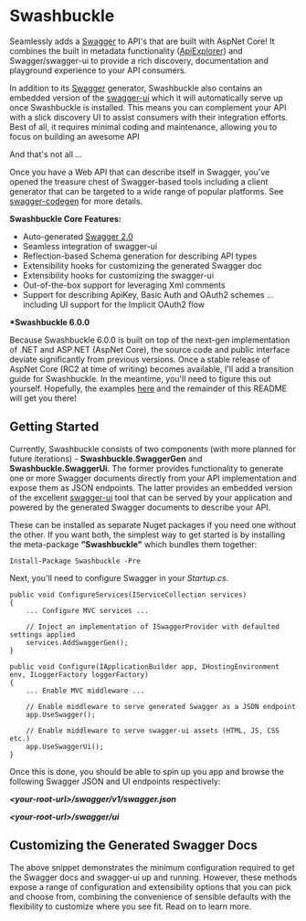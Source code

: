 Swashbuckle
=========

Seamlessly adds a [Swagger](http://swagger.io/) to API's that are built with AspNet Core! It combines the built in metadata functionality ([ApiExplorer](https://github.com/aspnet/Mvc/tree/dev/src/Microsoft.AspNetCore.Mvc.ApiExplorer)) and Swagger/swagger-ui to provide a rich discovery, documentation and playground experience to your API consumers.

In addition to its [Swagger](http://swagger.io/specification/) generator, Swashbuckle also contains an embedded version of the [swagger-ui](https://github.com/swagger-api/swagger-ui) which it will automatically serve up once Swashbuckle is installed. This means you can complement your API with a slick discovery UI to assist consumers with their integration efforts. Best of all, it requires minimal coding and maintenance, allowing you to focus on building an awesome API

And that's not all ...

Once you have a Web API that can describe itself in Swagger, you've opened the treasure chest of Swagger-based tools including a client generator that can be targeted to a wide range of popular platforms. See [swagger-codegen](https://github.com/swagger-api/swagger-codegen) for more details.

**Swashbuckle Core Features:**

* Auto-generated [Swagger 2.0](https://github.com/swagger-api/swagger-spec/blob/master/versions/2.0.md)
* Seamless integration of swagger-ui
* Reflection-based Schema generation for describing API types
* Extensibility hooks for customizing the generated Swagger doc
* Extensibility hooks for customizing the swagger-ui
* Out-of-the-box support for leveraging Xml comments
* Support for describing ApiKey, Basic Auth and OAuth2 schemes ... including UI support for the Implicit OAuth2 flow

**\*Swashbuckle 6.0.0**

Because Swashbuckle 6.0.0 is built on top of the next-gen implementation of .NET and ASP.NET (AspNet Core), the source code and public interface deviate significantly from previous versions. Once a stable release of AspNet Core (RC2 at time of writing) becomes available, I'll add a transition guide for Swashbuckle. In the meantime, you'll need to figure this out yourself. Hopefully, the examples [here](https://github.com/domaindrivendev/Ahoy/tree/master/test/WebSites) and the remainder of this README will get you there!


## Getting Started ##

Currently, Swashbuckle consists of two components (with more planned for future iterations) - __Swashbuckle.SwaggerGen__ and __Swashbuckle.SwaggerUi__. The former provides functionality to generate one or more Swagger documents directly from your API implementation and expose them as JSON endpoints. The latter provides an embedded version of the excellent [swagger-ui](https://github.com/swagger-api/swagger-ui) tool that can be served by your application and powered by the generated Swagger documents to describe your API.

These can be installed as separate Nuget packages if you need one without the other. If you want both, the simplest way to get started is by installing the meta-package __"Swashbuckle"__ which bundles them together:

	Install-Package Swashbuckle -Pre
    
Next, you'll need to configure Swagger in your _Startup.cs_.

    public void ConfigureServices(IServiceCollection services)
    {
    	... Configure MVC services ...

		// Inject an implementation of ISwaggerProvider with defaulted settings applied
        services.AddSwaggerGen();
    }

    public void Configure(IApplicationBuilder app, IHostingEnvironment env, ILoggerFactory loggerFactory)
    {
		... Enable MVC middleware ...

		// Enable middleware to serve generated Swagger as a JSON endpoint
        app.UseSwagger();
        
        // Enable middleware to serve swagger-ui assets (HTML, JS, CSS etc.)
        app.UseSwaggerUi();
    }
    

Once this is done, you should be able to spin up you app and browse the following Swagger JSON and UI endpoints respectively:

***\<your-root-url\>/swagger/v1/swagger.json***

***\<your-root-url\>/swagger/ui***
    

## Customizing the Generated Swagger Docs ##

The above snippet demonstrates the minimum configuration required to get the Swagger docs and swagger-ui up and running. However, these methods expose a range of configuration and extensibility options that you can pick and choose from, combining the convenience of sensible defaults with the flexibility to customize where you see fit. Read on to learn more.

